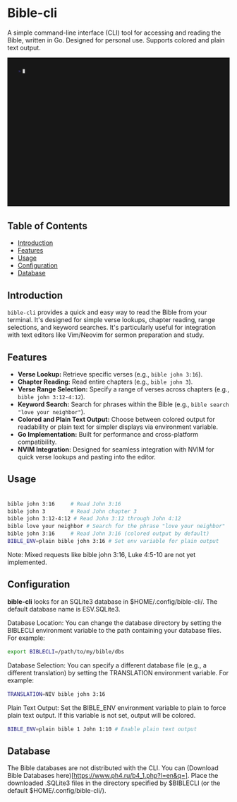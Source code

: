 # Bible-cli
A simple command-line interface (CLI) tool for accessing and reading the Bible, written in Go. Designed for personal use. Supports colored and plain text output.

<img alt="Bible CLI Tool" src="https://raw.githubusercontent.com/ButbkaDrug/bible/refs/heads/master/bible.gif" width="600" />


## Table of Contents

- [Introduction](#introduction)
- [Features](#features)
- [Usage](#usage)
- [Configuration](#configuration)
- [Database](#database)

## Introduction

`bible-cli` provides a quick and easy way to read the Bible from your terminal. It's designed for simple verse lookups, chapter reading, range selections, and keyword searches.  It's particularly useful for integration with text editors like Vim/Neovim for sermon preparation and study.

## Features

* **Verse Lookup:** Retrieve specific verses (e.g., `bible john 3:16`).
* **Chapter Reading:** Read entire chapters (e.g., `bible john 3`).
* **Verse Range Selection:** Specify a range of verses across chapters (e.g., `bible john 3:12-4:12`).
* **Keyword Search:** Search for phrases within the Bible (e.g., `bible search "love your neighbor"`).
* **Colored and Plain Text Output:** Choose between colored output for readability or plain text for simpler displays via environment variable.
* **Go Implementation:** Built for performance and cross-platform compatibility.
* **NVIM Integration:** Designed for seamless integration with NVIM for quick verse lookups and pasting into the editor.

## Usage
```bash

bible john 3:16     # Read John 3:16
bible john 3        # Read John chapter 3
bible john 3:12-4:12 # Read John 3:12 through John 4:12
bible love your neighbor # Search for the phrase "love your neighbor"
bible john 3:16     # Read John 3:16 (colored output by default)
BIBLE_ENV=plain bible john 3:16 # Set env variable for plain output
```

Note: Mixed requests like bible john 3:16, Luke 4:5-10 are not yet implemented.

## Configuration

**bible-cli** looks for an SQLite3 database in $HOME/.config/bible-cli/. The default database name is ESV.SQLite3.

Database Location: You can change the database directory by setting the BIBLECLI environment variable to the path containing your database files. For example:

```bash
export BIBLECLI=/path/to/my/bible/dbs
```

Database Selection: You can specify a different database file (e.g., a different translation) by setting the TRANSLATION environment variable. For example:

```bash
TRANSLATION=NIV bible john 3:16
```

Plain Text Output: Set the BIBLE_ENV environment variable to plain to force plain text output. If this variable is not set, output will be colored.

```Bash
BIBLE_ENV=plain bible 1 John 1:10 # Enable plain text output
```
## Database

The Bible databases are not distributed with the CLI. You can (Download Bible Databases here)[https://www.ph4.ru/b4_1.php?l=en&q=].  Place the downloaded .SQLite3 files in the directory specified by $BIBLECLI (or the default $HOME/.config/bible-cli/).
